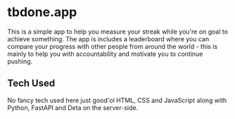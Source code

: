 
# tbdone.app

This is a simple app to help you measure your streak while you're on goal to achieve something.
The app is includes a leaderboard where you can compare your progress with other people from around the world - this is mainly to help you with accountability and motivate you to continue pushing.

## Tech Used

No fancy tech used here just good'ol HTML, CSS and JavaScript along with Python, FastAPI and Deta on the server-side.


